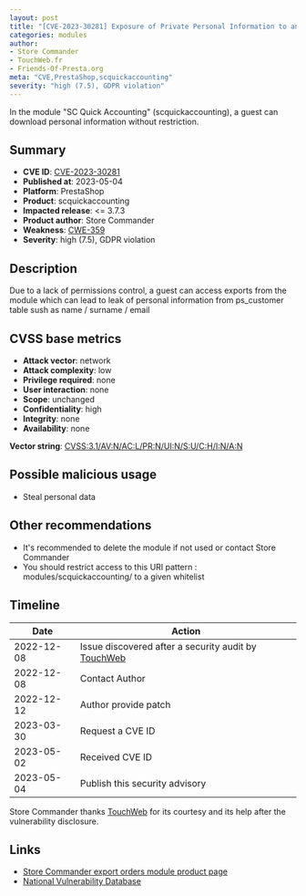 ```yaml
---
layout: post
title: "[CVE-2023-30281] Exposure of Private Personal Information to an Unauthorized Actor in SC Quick Accounting module for PrestaShop"
categories: modules
author:
- Store Commander
- TouchWeb.fr
- Friends-Of-Presta.org
meta: "CVE,PrestaShop,scquickaccounting"
severity: "high (7.5), GDPR violation"
---
```


In the module "SC Quick Accounting" (scquickaccounting), a guest can download personal information without restriction.

## Summary

* **CVE ID**: [CVE-2023-30281](https://cve.mitre.org/cgi-bin/cvename.cgi?name=CVE-2023-30281)
* **Published at**: 2023-05-04
* **Platform**: PrestaShop
* **Product**: scquickaccounting
* **Impacted release**: <= 3.7.3
* **Product author**: Store Commander
* **Weakness**: [CWE-359](https://cwe.mitre.org/data/definitions/359.html)
* **Severity**: high (7.5), GDPR violation

## Description

Due to a lack of permissions control, a guest can access exports from the module which can lead to leak of personal information from ps_customer table sush as name / surname / email


## CVSS base metrics

* **Attack vector**: network
* **Attack complexity**: low
* **Privilege required**: none
* **User interaction**: none
* **Scope**: unchanged
* **Confidentiality**: high
* **Integrity**: none
* **Availability**: none

**Vector string**: [CVSS:3.1/AV:N/AC:L/PR:N/UI:N/S:U/C:H/I:N/A:N](https://nvd.nist.gov/vuln-metrics/cvss/v3-calculator?vector=AV:N/AC:L/PR:N/UI:N/S:U/C:H/I:N/A:N)

## Possible malicious usage

* Steal personal data

## Other recommendations

* It's recommended to delete the module if not used or contact Store Commander
* You should restrict access to this URI pattern : modules/scquickaccounting/ to a given whitelist

## Timeline

| Date       | Action                                              |
|------------|-----------------------------------------------------|
| 2022-12-08 | Issue discovered after a security audit by [TouchWeb](https://www.touchweb.fr) |
| 2022-12-08 | Contact Author                                      |
| 2022-12-12 | Author provide patch                                |
| 2023-03-30 | Request a CVE ID                                    |
| 2023-05-02 | Received CVE ID                                     |
| 2023-05-04 | Publish this security advisory                      |


Store Commander thanks [TouchWeb](https://www.touchweb.fr) for its courtesy and its help after the vulnerability disclosure.

## Links

* [Store Commander export orders module product page](https://www.storecommander.com/fr/modules-complementaires/440-export-commandes-pro.html)
* [National Vulnerability Database](https://nvd.nist.gov/vuln/detail/CVE-2023-30281)
